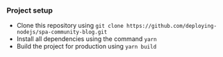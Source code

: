 ### Project setup
- Clone this repository using `git clone https://github.com/deploying-nodejs/spa-community-blog.git`
- Install all dependencies using the command `yarn`
- Build the project for production using `yarn build`
